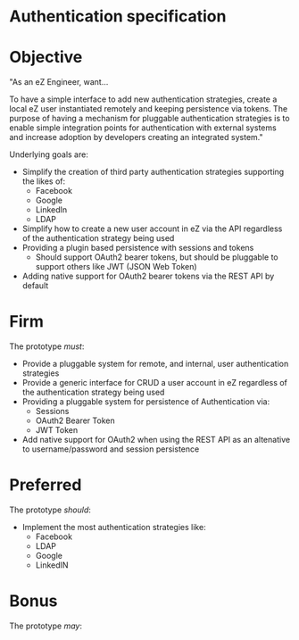 # Authentication specification

# Objective
"As an eZ Engineer, want...

To have a simple interface to add new authentication strategies, create a local eZ user instantiated remotely and keeping persistence via tokens. The purpose of having a mechanism for pluggable authentication strategies is to enable simple integration points for authentication with external systems and increase adoption by developers creating an integrated system."

Underlying goals are:

* Simplify the creation of third party authentication strategies supporting the likes of:
    * Facebook
    * Google
    * LinkedIn
    * LDAP
* Simplify how to create a new user account in eZ via the API regardless of the authentication strategy being used
* Providing a plugin based persistence with sessions and tokens
    * Should support OAuth2 bearer tokens, but should be pluggable to support others like JWT (JSON Web Token)
* Adding native support for OAuth2 bearer tokens via the REST API by default

# Firm
The prototype *must*:
* Provide a pluggable system for remote, and internal, user authentication strategies
* Provide a generic interface for CRUD a user account in eZ regardless of the authentication strategy being used
* Providing a pluggable system for persistence of Authentication via:
    * Sessions
    * OAuth2 Bearer Token
    * JWT Token
* Add native support for OAuth2 when using the REST API as an altenative to username/password and session persistence

# Preferred

The prototype *should*:
* Implement the most authentication strategies like:
    * Facebook
    * LDAP
    * Google
    * LinkedIN

# Bonus

The prototype *may*:

